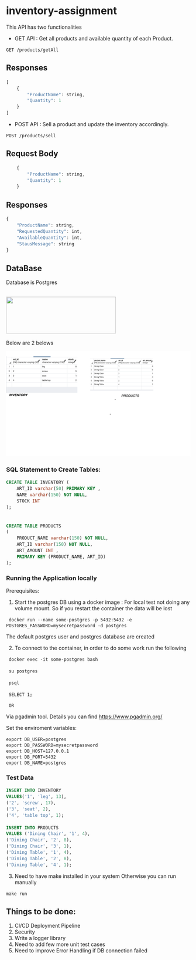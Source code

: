 # inventory-assignment

This API has two functionalities 
* GET API : Get all products and available quantity of each Product.
```http
GET /products/getAll
```
## Responses

```javascript
[
    {
        "ProductName": string,
        "Quantity": 1
    }
]
```
* POST API : Sell a product and update the inventory accordingly.

```http
POST /products/sell

```
## Request Body

```javascript
    {
        "ProductName": string,
        "Quantity": 1
    }
```

## Responses

```javascript
{
    "ProductName": string,
    "RequestedQuantity": int,
    "AvailableQuantity": int,
    "StausMessage": string
}
```

## DataBase
Database is Postgres 

<br />
<a href="https://www.postgresql.org/about/">
  <img src="https://user-images.githubusercontent.com/194400/52590350-fa116100-2e38-11e9-9303-c38819493a4e.png" width="300" height="100">
</a>
<br />

Below are 2 belows

![INVENTORY  and PRODUCTS](Table.png)


### SQL Statement to Create Tables:

```sql
CREATE TABLE INVENTORY (
    ART_ID varchar(50) PRIMARY KEY ,
    NAME varchar(150) NOT NULL,
    STOCK INT
);


CREATE TABLE PRODUCTS
(
    PRODUCT_NAME varchar(150) NOT NULL,
    ART_ID varchar(150) NOT NULL,
    ART_AMOUNT INT ,
    PRIMARY KEY (PRODUCT_NAME, ART_ID)
);

```

### Running the Application locally

Prerequisites:
 1. Start the postgres DB using a docker image : For local test not doing any volume mount. So if you restart the container the data will be lost

 ```docker 
  docker run --name some-postgres -p 5432:5432 -e POSTGRES_PASSWORD=mysecretpassword -d postgres
 
 ``` 

The default postgres user and postgres database are created


 2. To connect to the container, in order to do some work run the following

 ```docker
  docker exec -it some-postgres bash

  su postgres

  psql

  SELECT 1;

``` 

     OR

Via pgadmin tool. Details you can find https://www.pgadmin.org/


Set the enviroment variables:
 ```shell
export DB_USER=postgres
export DB_PASSWORD=mysecretpassword
export DB_HOST=127.0.0.1
export DB_PORT=5432
export DB_NAME=postgres
 ```

### Test Data

 ```sql
INSERT INTO INVENTORY
VALUES('1', 'leg', 13),
('2', 'screw', 17),
('3', 'seat', 2),
('4', 'table top', 1);

INSERT INTO PRODUCTS
VALUES ('Dining Chair', '1', 4),
('Dining Chair', '2', 8),
('Dining Chair', '3', 1),
('Dining Table', '1', 4),
('Dining Table', '2', 8),
('Dining Table', '4', 1);
 ```

 3. Need to have make installed in your system Otherwise you can run manually

 ```make
 make run
  ```

  ## Things to be done:
  1. CI/CD Deployment Pipeline 
  2. Security
  3. Write a logger library
  4. Need to add few more unit test cases
  5. Need to improve Error Handling if DB connection failed 

